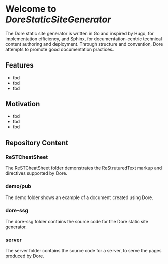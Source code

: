 # Welcome to *DoreStaticSiteGenerator*

The Dore static site generator is written in Go and inspired by Hugo, for implementation efficiency, and Sphinx, for documentation-centric technical content authoring and deployment. Through structure and convention, Dore attempts to promote good documentation practices.

## Features

- tbd
- tbd
- tbd

## Motivation

- tbd
- tbd
- tbd

## Repository Content

### ReSTCheatSheet

The ReSTCheatSheet folder demonstrates the ReStruturedText markup and directives supported by Dore.

### demo/pub

The demo folder shows an example of a document created using Dore.

### dore-ssg

The dore-ssg folder contains the source code for the Dore static site generator.

### server

The server folder contains the source code for a server, to serve the pages produced by Dore.
